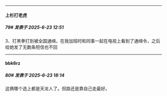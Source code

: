 ﻿
*****

####  上杉打老虎  
##### 79#       发表于 2025-6-23 12:51

3、打黑拳打到被全国通缉，在我加班时和同事一起在电视上看到了通缉令，之后给她发了无数条短信也不回


*****

####  bbk6rz  
##### 80#       发表于 2025-6-23 18:14

这俩哪个选上都是天龙人了。但路还是靠自己走最好。

